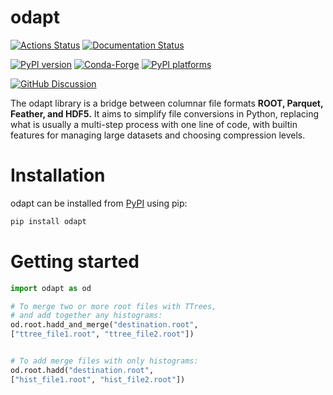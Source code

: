 # odapt

[![Actions Status][actions-badge]][actions-link]
[![Documentation Status][rtd-badge]][rtd-link]

[![PyPI version][pypi-version]][pypi-link]
[![Conda-Forge][conda-badge]][conda-link]
[![PyPI platforms][pypi-platforms]][pypi-link]

[![GitHub Discussion][github-discussions-badge]][github-discussions-link]

<!-- SPHINX-START -->

<!-- prettier-ignore-start -->
[actions-badge]:            https://github.com/zbilodea/odapt/workflows/CI/badge.svg
[actions-link]:             https://github.com/zbilodea/odapt/actions
[conda-badge]:              https://img.shields.io/conda/vn/conda-forge/odapt
[conda-link]:               https://github.com/conda-forge/odapt-feedstock
[github-discussions-badge]: https://img.shields.io/static/v1?label=Discussions&message=Ask&color=blue&logo=github
[github-discussions-link]:  https://github.com/zbilodea/odapt/discussions
[pypi-link]:                https://pypi.org/project/odapt/
[pypi-platforms]:           https://img.shields.io/pypi/pyversions/odapt
[pypi-version]:             https://img.shields.io/pypi/v/odapt
[rtd-badge]:                https://readthedocs.org/projects/odapt/badge/?version=latest
[rtd-link]:                 https://odapt.readthedocs.io/en/latest/

The odapt library is a bridge between columnar file formats **ROOT, Parquet, Feather, and HDF5.** It aims to simplify file conversions in Python, replacing what is usually a multi-step process with one line of code, with builtin features for managing large datasets and choosing compression levels.

# Installation

odapt can be installed from [PyPI](https://pypi.org/project/odapt) using pip:

```bash
pip install odapt
```

# Getting started

```python
import odapt as od

# To merge two or more root files with TTrees,
# and add together any histograms:
od.root.hadd_and_merge("destination.root",
["ttree_file1.root", "ttree_file2.root"])


# To add merge files with only histograms:
od.root.hadd("destination.root",
["hist_file1.root", "hist_file2.root"])

```


<!-- prettier-ignore-end -->
